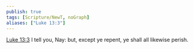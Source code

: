 ```yaml
---
publish: true
tags: [Scripture/NewT, noGraph]
aliases: ["Luke 13:3"]
---
```

[Luke 13:3](https://churchofjesuschrist.org/study/scriptures/nt/luke/13?lang=eng&id=p3#p3) I tell you, Nay: but, except ye repent, ye shall all likewise perish.
